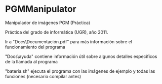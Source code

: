 PGMManipulator
==============

Manipulador de imágenes PGM (Práctica)

Práctica del grado de informática (UGR), año 2011. 

Ir a "Docs\Documentación.pdf" para más información sobre el funcionamiento del programa

"Docs\ayuda" contiene información útil sobre algunos detalles específicos de la llamada al programa

"bateria.sh" ejecuta el programa con las imágenes de ejemplo y todas las funciones (necesario compilar antes)
